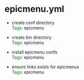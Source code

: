 



# epicmenu.yml


* create conf directory  
<font color="green">Tags: </font>epicmenu

* create bin directory  
<font color="green">Tags: </font>epicmenu

* install epicmenu confs  
<font color="green">Tags: </font>epicmenu

* ensure links exists for epicmenus  
<font color="green">Tags: </font>epicmenu